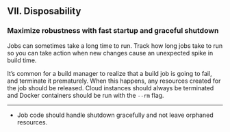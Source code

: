 ## VII. Disposability

### Maximize robustness with fast startup and graceful shutdown

Jobs can sometimes take a long time to run. Track how long jobs take to run so you can take action when new changes
cause an unexpected spike in build time.

It’s common for a build manager to realize that a build job is going to fail, and terminate it prematurely. When this
happens, any resources created for the job should be released. Cloud instances should always be terminated and Docker
containers should be run with the `--rm` flag.

---

<ul class="fa-ul">
    <li>
        <i class="fa-li fa fa-2x fa-check-square"></i>
        <span>Job code should handle shutdown gracefully and not leave orphaned resources.</span>
    </li>
</ul>
